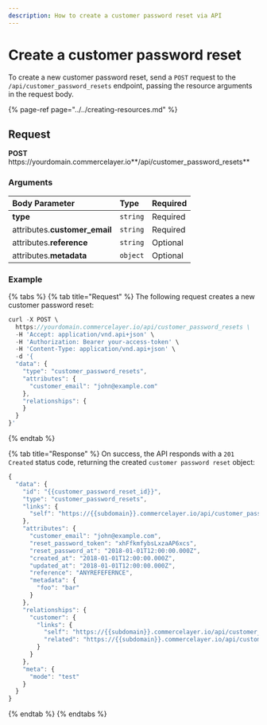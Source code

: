 ```yaml
---
description: How to create a customer password reset via API
---
```


# Create a customer password reset

To create a new customer password reset, send a `POST` request to the `/api/customer_password_resets` endpoint, passing the resource arguments in the request body.

{% page-ref page="../../creating-resources.md" %}

## Request

**POST** https://<i></i>yourdomain.commercelayer.io**/api/customer_password_resets**

### Arguments

| Body Parameter | Type | Required |
| :--- | :--- | :--- |
| **type** | `string` | Required |
| attributes.**customer_email** | `string` | Required |
| attributes.**reference** | `string` | Optional |
| attributes.**metadata** | `object` | Optional |

### Example

{% tabs %}
{% tab title="Request" %}
The following request creates a new customer password reset:

```javascript
curl -X POST \
  https://yourdomain.commercelayer.io/api/customer_password_resets \
  -H 'Accept: application/vnd.api+json' \
  -H 'Authorization: Bearer your-access-token' \
  -H 'Content-Type: application/vnd.api+json' \
  -d '{
  "data": {
    "type": "customer_password_resets",
    "attributes": {
      "customer_email": "john@example.com"
    },
    "relationships": {
    }
  }
}'
```
{% endtab %}

{% tab title="Response" %}
On success, the API responds with a `201 Created` status code, returning the created `customer password reset` object:

```javascript
{
  "data": {
    "id": "{{customer_password_reset_id}}",
    "type": "customer_password_resets",
    "links": {
      "self": "https://{{subdomain}}.commercelayer.io/api/customer_password_resets/{{customer_password_reset_id}}"
    },
    "attributes": {
      "customer_email": "john@example.com",
      "reset_password_token": "xhFfkmfybsLxzaAP6xcs",
      "reset_password_at": "2018-01-01T12:00:00.000Z",
      "created_at": "2018-01-01T12:00:00.000Z",
      "updated_at": "2018-01-01T12:00:00.000Z",
      "reference": "ANYREFEFERNCE",
      "metadata": {
        "foo": "bar"
      }
    },
    "relationships": {
      "customer": {
        "links": {
          "self": "https://{{subdomain}}.commercelayer.io/api/customer_password_resets/{{customer_password_reset_id}}/relationships/customer",
          "related": "https://{{subdomain}}.commercelayer.io/api/customer_password_resets/{{customer_password_reset_id}}/customer"
        }
      }
    },
    "meta": {
      "mode": "test"
    }
  }
}
```
{% endtab %}
{% endtabs %}
